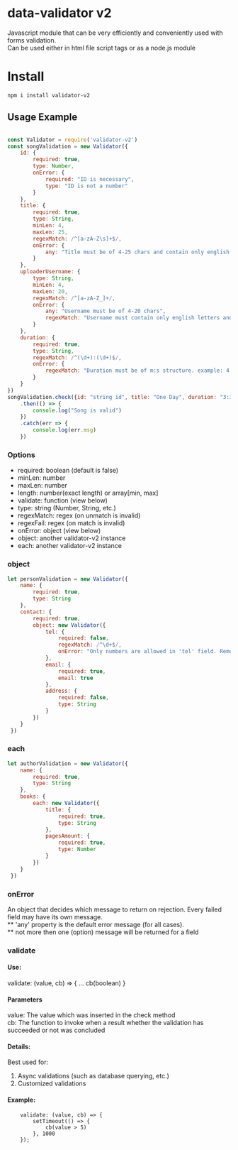# data-validator v2
Javascript module that can be very efficiently and conveniently used with forms validation.  
Can be used either in html file script tags or as a node.js module

# Install
    npm i install validator-v2

## Usage Example
```javascript

const Validator = require('validator-v2')
const songValidation = new Validator({
    id: {
        required: true,
        type: Number,
        onError: {
            required: "ID is necessary",
            type: "ID is not a number"
        }
    },
    title: {
        required: true,
        type: String,
        minLen: 4,
        maxLen: 25,
        regexMatch: /^[a-zA-Z\s]+$/,
        onError: {
            any: "Title must be of 4-25 chars and contain only english letters"
        }
    },
    uploaderUsername: {
        type: String,
        minLen: 4,
        maxLen: 20,
        regexMatch: /^[a-zA-Z_]+/,
        onError: {
            any: "Username must be of 4-20 chars",
            regexMatch: "Username must contain only english letters and underscore"
        }
    },
    duration: {
        required: true,
        type: String,
        regexMatch: /^(\d+):(\d+)$/,
        onError: {
            regexMatch: "Duration must be of m:s structure. example: 4:25"
        }
    }
})
songValidation.check({id: "string id", title: "One Day", duration: "3:35"})
	.then(() => {
		console.log("Song is valid")
	})
	.catch(err => {
		console.log(err.msg)
	})

```

### Options
* required: boolean (default is false)
* minLen: number
* maxLen: number
* length: number(exact length) or array[min, max]
* validate: function (view below)
* type: string (Number, String, etc.)
* regexMatch: regex (on unmatch is invalid)
* regexFail: regex (on match is invalid)
* onError: object (view below)
* object: another validator-v2 instance
* each: another validator-v2 instance

### object
```javascript
let personValidation = new Validator({
	name: {
		required: true,
		type: String
	},
	contact: {
		required: true,
		object: new Validator({
			tel: {
				required: false,
				regexMatch: /^\d+$/,
				onError: "Only numbers are allowed in 'tel' field. Remove last 'E' to make it work."
			},
			email: {
				required: true,
				email: true
			},
			address: {
				required: false,
				type: String
			}
		})
	}
 })
````

### each
```javascript
let authorValidation = new Validator({
	name: {
		required: true,
		type: String
	},
	books: {
		each: new Validator({
			title: {
				required: true,
				type: String
			},
			pagesAmount: {
				required: true,
				type: Number
			}
		})
	}
 })
````
  
### onError
An object that decides which message to return on rejection.
Every failed field may have its own message.  
** 'any' property is the default error message (for all cases).  
** not more then one (option) message will be returned for a field
  
### validate
  #### Use:
  validate: (value, cb) => { ... cb(boolean) }  
  
  #### Parameters
  value: The value which was inserted in the check method  
  cb: The function to invoke when a result whether the validation has succeeded or not was concluded  
  
  #### Details:
  Best used for:
  1. Async validations (such as database querying, etc.)  
  2. Customized validations  
  
  #### Example:  

        validate: (value, cb) => {
            setTimeout(() => { 
                cb(value > 5)
            }, 1000
        });


